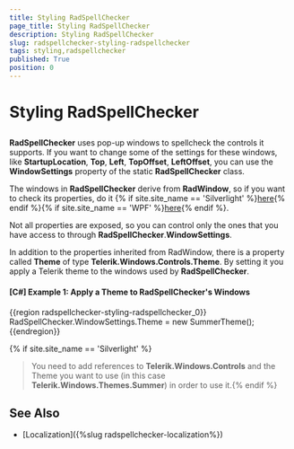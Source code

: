 ```yaml
---
title: Styling RadSpellChecker
page_title: Styling RadSpellChecker
description: Styling RadSpellChecker
slug: radspellchecker-styling-radspellchecker
tags: styling,radspellchecker
published: True
position: 0
---
```


# Styling RadSpellChecker



## 

__RadSpellChecker__ uses pop-up windows to spellcheck the controls it supports. If you want to change some of the settings for these windows, like __StartupLocation__, __Top__, __Left__, __TopOffset__, __LeftOffset__, you can use the __WindowSettings__ property of the static __RadSpellChecker__ class. 

The windows in __RadSpellChecker__ derive from __RadWindow__, so if you want to check its properties, do it          {% if site.site_name == 'Silverlight' %}[here](https://docs.telerik.com/devtools/silverlight/api/html/T_Telerik_Windows_Controls_RadWindow.htm){% endif %}{% if site.site_name == 'WPF' %}[here](https://docs.telerik.com/devtools/wpf/api/html/T_Telerik_Windows_Controls_RadWindow.htm){% endif %}.
          

Not all properties are exposed, so you can control only the ones that you have access to through __RadSpellChecker__.__WindowSettings__. 

In addition to the properties inherited from RadWindow, there is a property called __Theme__ of type __Telerik.Windows.Controls.Theme__. By setting it you apply a Telerik theme to the windows used by __RadSpellChecker__. 

#### __[C#] Example 1: Apply a Theme to RadSpellChecker's Windows__

{{region radspellchecker-styling-radspellchecker_0}}
	RadSpellChecker.WindowSettings.Theme = new SummerTheme();
{{endregion}}



{% if site.site_name == 'Silverlight' %}

>You need to add references to __Telerik.Windows.Controls__ and the Theme you want to use (in this case __Telerik.Windows.Themes.Summer__) in order to use it.{% endif %}

## See Also

* [Localization]({%slug radspellchecker-localization%})
